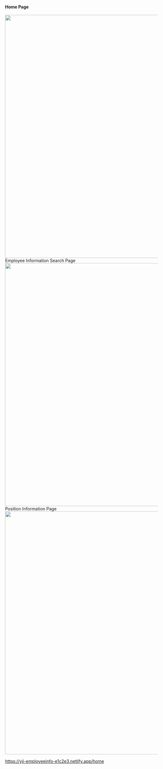 #### Home Page ####
<img src="https://user-images.githubusercontent.com/50888758/139604707-c386036e-7b87-4735-b486-c35b729ba615.jpg" width="800">
Employee Information Search Page
<img src="https://user-images.githubusercontent.com/50888758/139604710-c6c9f216-1278-416f-b556-bf58b702531d.jpg" width="800">
Position Information Page
<img src="https://user-images.githubusercontent.com/50888758/139604716-330819f0-bd9b-4ca6-80b9-ece3edef4c94.jpg" width="800">

https://yji-employeeinfo-e1c2e3.netlify.app/home
